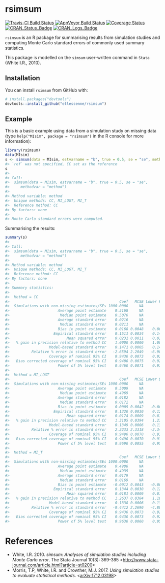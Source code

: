 
<!-- README.md is generated from README.Rmd. Please edit that file -->
rsimsum
=======

[![Travis-CI Build Status](https://travis-ci.org/ellessenne/rsimsum.svg?branch=master)](https://travis-ci.org/ellessenne/rsimsum) [![AppVeyor Build Status](https://ci.appveyor.com/api/projects/status/github/ellessenne/rsimsum?branch=master&svg=true)](https://ci.appveyor.com/project/ellessenne/rsimsum) [![Coverage Status](https://img.shields.io/codecov/c/github/ellessenne/rsimsum/master.svg)](https://codecov.io/github/ellessenne/rsimsum?branch=master) [![CRAN\_Status\_Badge](http://www.r-pkg.org/badges/version/rsimsum)](https://cran.r-project.org/package=rsimsum) [![CRAN\_Logs\_Badge](http://cranlogs.r-pkg.org/badges/rsimsum)](https://cran.r-project.org/package=rsimsum)

`rsimsum` is an R package for summarising results from simulation studies and computing Monte Carlo standard errors of commonly used summary statistics.

This package is modelled on the `simsum` user-written command in `Stata` (White I.R., 2010).

Installation
------------

You can install `rsimsum` from GitHub with:

``` r
# install.packages("devtools")
devtools::install_github("ellessenne/rsimsum")
```

Example
-------

This is a basic example using data from a simulation study on missing data (type `help("MIsim", package = "rsimsum")` in the R console for more information):

``` r
library(rsimsum)
data(MIsim)
s <- simsum(data = MIsim, estvarname = "b", true = 0.5, se = "se", methodvar = "method")
#> `ref` was not specified, CC set as the reference
s
#> 
#> Call:
#>  simsum(data = MIsim, estvarname = "b", true = 0.5, se = "se", 
#>     methodvar = "method")
#> 
#> Method variable: method 
#>  Unique methods: CC, MI_LOGT, MI_T 
#>  Reference method: CC 
#> By factors: none
#> 
#> Monte Carlo standard errors were computed.
```

Summarising the results:

``` r
summary(s)
#> 
#> Call:
#>  simsum(data = MIsim, estvarname = "b", true = 0.5, se = "se", 
#>     methodvar = "method")
#> 
#> Method variable: method 
#>  Unique methods: CC, MI_LOGT, MI_T 
#>  Reference method: CC 
#> By factors: none
#> 
#> Summary statistics:
#> 
#>  Method = CC 
#>                                                  Coef   MCSE Lower 95% Upper 95%
#>  Simulations with non-missing estimates/SEs 1000.0000     NA        NA        NA
#>                      Average point estimate    0.5168     NA        NA        NA
#>                       Median point estimate    0.5070     NA        NA        NA
#>                      Average standard error    0.0216     NA        NA        NA
#>                       Median standard error    0.0211     NA        NA        NA
#>                      Bias in point estimate    0.0168 0.0048    0.0074    0.0261
#>                    Empirical standard error    0.1511 0.0034    0.1445    0.1577
#>                          Mean squared error    0.0231 0.0011    0.0209    0.0253
#>   % gain in precision relative to method CC    1.0000 0.0000    1.0000    1.0000
#>                  Model-based standard error    0.1471 0.0005    0.1461    0.1481
#>          Relative % error in standard error   -2.6594 2.2049   -6.9810    1.6622
#>                  Coverage of nominal 95% CI    0.9430 0.0073    0.9286    0.9574
#>   Bias corrected coverage of nominal 95% CI    0.9400 0.0075    0.9253    0.9547
#>                      Power of 5% level test    0.9460 0.0071    0.9320    0.9600
#> 
#>  Method = MI_LOGT 
#>                                                  Coef   MCSE Lower 95% Upper 95%
#>  Simulations with non-missing estimates/SEs 1000.0000     NA        NA        NA
#>                      Average point estimate    0.5009     NA        NA        NA
#>                       Median point estimate    0.4969     NA        NA        NA
#>                      Average standard error    0.0182     NA        NA        NA
#>                       Median standard error    0.0172     NA        NA        NA
#>                      Bias in point estimate    0.0009 0.0042   -0.0073    0.0091
#>                    Empirical standard error    0.1320 0.0030    0.1262    0.1378
#>                          Mean squared error    0.0174 0.0009    0.0157    0.0191
#>   % gain in precision relative to method CC    1.3105 0.0394    1.2333    1.3876
#>                  Model-based standard error    0.1349 0.0006    0.1338    0.1361
#>          Relative % error in standard error    2.2233 2.3318   -2.3469    6.7935
#>                  Coverage of nominal 95% CI    0.9490 0.0070    0.9354    0.9626
#>   Bias corrected coverage of nominal 95% CI    0.9490 0.0070    0.9354    0.9626
#>                      Power of 5% level test    0.9690 0.0055    0.9583    0.9797
#> 
#>  Method = MI_T 
#>                                                  Coef   MCSE Lower 95% Upper 95%
#>  Simulations with non-missing estimates/SEs 1000.0000     NA        NA        NA
#>                      Average point estimate    0.4988     NA        NA        NA
#>                       Median point estimate    0.4939     NA        NA        NA
#>                      Average standard error    0.0179     NA        NA        NA
#>                       Median standard error    0.0169     NA        NA        NA
#>                      Bias in point estimate   -0.0012 0.0043   -0.0095    0.0071
#>                    Empirical standard error    0.1344 0.0030    0.1285    0.1403
#>                          Mean squared error    0.0181 0.0009    0.0163    0.0198
#>   % gain in precision relative to method CC    1.2637 0.0384    1.1884    1.3390
#>                  Model-based standard error    0.1338 0.0006    0.1327    0.1350
#>          Relative % error in standard error   -0.4412 2.2690   -4.8883    4.0059
#>                  Coverage of nominal 95% CI    0.9430 0.0073    0.9286    0.9574
#>   Bias corrected coverage of nominal 95% CI    0.9430 0.0073    0.9286    0.9574
#>                      Power of 5% level test    0.9630 0.0060    0.9513    0.9747
```

References
==========

-   White, I.R. 2010. *simsum: Analyses of simulation studies including Monte Carlo error*. The Stata Journal 10(3): 369-385 &lt;<http://www.stata-journal.com/article.html?article=st0200>&gt;
-   Morris, T.P, White, I.R. and Crowther, M.J. 2017. *Using simulation studies to evaluate statistical methods*. &lt;[arXiv:1712.03198](https://arxiv.org/abs/1712.03198)&gt;
